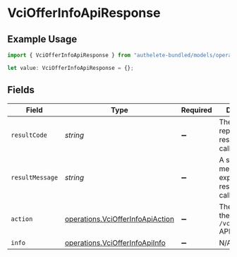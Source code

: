 # VciOfferInfoApiResponse

## Example Usage

```typescript
import { VciOfferInfoApiResponse } from "authelete-bundled/models/operations";

let value: VciOfferInfoApiResponse = {};
```

## Fields

| Field                                                                                | Type                                                                                 | Required                                                                             | Description                                                                          |
| ------------------------------------------------------------------------------------ | ------------------------------------------------------------------------------------ | ------------------------------------------------------------------------------------ | ------------------------------------------------------------------------------------ |
| `resultCode`                                                                         | *string*                                                                             | :heavy_minus_sign:                                                                   | The code which represents the result of the API call.                                |
| `resultMessage`                                                                      | *string*                                                                             | :heavy_minus_sign:                                                                   | A short message which explains the result of the API call.                           |
| `action`                                                                             | [operations.VciOfferInfoApiAction](../../models/operations/vciofferinfoapiaction.md) | :heavy_minus_sign:                                                                   | The result of the `/vci/offer/info` API call.                                        |
| `info`                                                                               | [operations.VciOfferInfoApiInfo](../../models/operations/vciofferinfoapiinfo.md)     | :heavy_minus_sign:                                                                   | N/A                                                                                  |